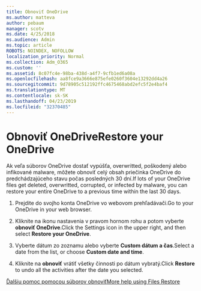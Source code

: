 ```yaml
---
title: Obnoviť OneDrive
ms.author: matteva
author: pebaum
manager: scotv
ms.date: 4/25/2018
ms.audience: Admin
ms.topic: article
ROBOTS: NOINDEX, NOFOLLOW
localization_priority: Normal
ms.collection: Adm_O365
ms.custom: ''
ms.assetid: 8c07fc4e-98ba-438d-a4f7-9cfb1ed6a08a
ms.openlocfilehash: aa8fce9a3666e875efe0260f3604e13292dd4a26
ms.sourcegitcommit: 9d78905c512192ffc4675468abd2efc5f2e4baf4
ms.translationtype: MT
ms.contentlocale: sk-SK
ms.lasthandoff: 04/23/2019
ms.locfileid: "32370485"
---
```

# <a name="restore-your-onedrive"></a><span data-ttu-id="53a0d-102">Obnoviť OneDrive</span><span class="sxs-lookup"><span data-stu-id="53a0d-102">Restore your OneDrive</span></span>

<span data-ttu-id="53a0d-103">Ak veľa súborov OneDrive dostať vypúšťa, overwritted, poškodený alebo infikované malware, môžete obnoviť celý obsah priečinka OneDrive do predchádzajúceho stavu počas posledných 30 dní.</span><span class="sxs-lookup"><span data-stu-id="53a0d-103">If lots of your OneDrive files get deleted, overwritted, corrupted, or infected by malware, you can restore your entire OneDrive to a previous time within the last 30 days.</span></span>
  
1. <span data-ttu-id="53a0d-104">Prejdite do svojho konta OneDrive vo webovom prehľadávači.</span><span class="sxs-lookup"><span data-stu-id="53a0d-104">Go to your OneDrive in your web browser.</span></span>
    
2. <span data-ttu-id="53a0d-105">Kliknite na ikonu nastavenia v pravom hornom rohu a potom vyberte **obnoviť OneDrive**.</span><span class="sxs-lookup"><span data-stu-id="53a0d-105">Click the Settings icon in the upper right, and then select **Restore your OneDrive**.</span></span>
    
3. <span data-ttu-id="53a0d-106">Vyberte dátum zo zoznamu alebo vyberte **Custom dátum a čas**.</span><span class="sxs-lookup"><span data-stu-id="53a0d-106">Select a date from the list, or choose **Custom date and time**.</span></span>
    
4. <span data-ttu-id="53a0d-107">Kliknite na **obnoviť** vrátiť všetky činnosti po dátum vybratý.</span><span class="sxs-lookup"><span data-stu-id="53a0d-107">Click **Restore** to undo all the activities after the date you selected.</span></span> 
    
[<span data-ttu-id="53a0d-108">Ďalšiu pomoc pomocou súborov obnoviť</span><span class="sxs-lookup"><span data-stu-id="53a0d-108">More help using Files Restore</span></span>](https://go.microsoft.com/fwlink/?linkid=872874)
  

